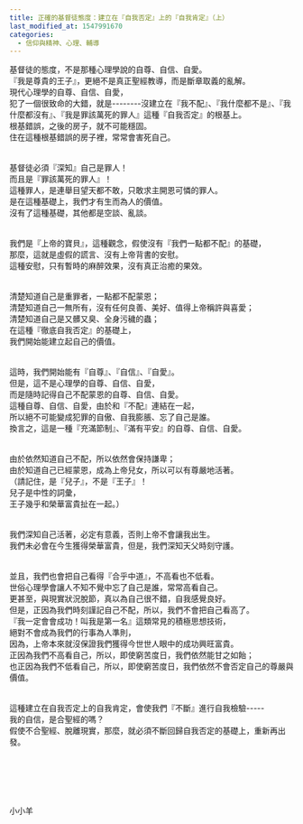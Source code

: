 ```yaml
---
title: 正確的基督徒態度：建立在『自我否定』上的『自我肯定』（上）
last_modified_at: 1547991670
categories:
  - 信仰與精神、心理、輔導
---
```


基督徒的態度，不是那種心理學說的自尊、自信、自愛。<br>『我是尊貴的王子』，更絕不是真正聖經教導，而是斷章取義的亂解。<br><!--more-->現代心理學的自尊、自信、自愛，<br>犯了一個很致命的大錯，就是--------沒建立在『我不配』、『我什麼都不是』、『我什麼都沒有』、『我是罪該萬死的罪人』這種『自我否定』的根基上。<br>根基錯誤，之後的房子，就不可能穩固。<br>住在這種根基錯誤的房子裡，常常會害死自己。<br><br><br>基督徒必須『深知』自己是罪人！<br>而且是『罪該萬死的罪人』！<br>這種罪人，是連舉目望天都不敢，只敢求主開恩可憐的罪人。<br>是在這種基礎上，我們才有生而為人的價值。<br>沒有了這種基礎，其他都是空談、亂談。<br><br><br>我們是『上帝的寶貝』，這種觀念，假使沒有『我們一點都不配』的基礎，<br>那麼，這就是虛假的謊言、沒有上帝背書的安慰。<br>這種安慰，只有暫時的麻醉效果，沒有真正治癒的果效。<br><br><br>清楚知道自己是重罪者，一點都不配蒙恩；<br>清楚知道自己一無所有，沒有任何良善、美好、值得上帝稱許與喜愛；<br>清楚知道自己是又髒又臭、全身污穢的蟲；<br>在這種『徹底自我否定』的基礎上，<br>我們開始能建立起自己的價值。<br><br><br>這時，我們開始能有『自尊』、『自信』、『自愛』。<br>但是，這不是心理學的自尊、自信、自愛，<br>而是隨時記得自己不配蒙恩的自尊、自信、自愛。<br>這種自尊、自信、自愛，由於和『不配』連結在一起，<br>所以絕不可能變成犯罪的自傲、自我膨脹、忘了自己是誰。<br>換言之，這是一種『充滿節制』、『滿有平安』的自尊、自信、自愛。<br><br><br>由於依然知道自己不配，所以依然會保持謙卑；<br>由於知道自己已經蒙恩，成為上帝兒女，所以可以有尊嚴地活著。<br>（請記住，是『兒子』，不是『王子』！<br>兒子是中性的詞彙，<br>王子幾乎和榮華富貴扯在一起。）<br><br><br>我們深知自己活著，必定有意義，否則上帝不會讓我出生。<br>我們未必會在今生獲得榮華富貴，但是，我們深知天父時刻守護。<br><br><br>並且，我們也會把自己看得『合乎中道』，不高看也不低看。<br>世俗心理學會讓人不知不覺中忘了自己是誰，常常高看自己。<br>更甚至，與現實狀況脫節，真以為自己很不錯，自我感覺良好。<br>但是，正因為我們時刻謹記自己不配，所以，我們不會把自己看高了。<br>『我一定會會成功！叫我是第一名』這類常見的積極思想技術，<br>絕對不會成為我們的行事為人準則，<br>因為，上帝本來就沒保證我們獲得今世世人眼中的成功興旺富貴。<br>正因為我們不高看自己，所以，即使窮苦度日，我們依然能甘之如飴；<br>也正因為我們不低看自己，所以，即使窮苦度日，我們依然不會否定自己的尊嚴與價值。<br><br><br>這種建立在自我否定上的自我肯定，會使我們『不斷』進行自我檢驗-----<br>我的自信，是合聖經的嗎？<br>假使不合聖經、脫離現實，那麼，就必須不斷回歸自我否定的基礎上，重新再出發。<br><br><br><br><br><br><br>小小羊<br><br><br><br><br>
